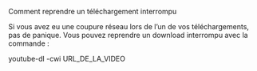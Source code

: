Comment reprendre un téléchargement interrompu

Si vous avez eu une coupure réseau lors de l’un de vos téléchargements, pas de panique. Vous pouvez reprendre un download interrompu avec la commande :

youtube-dl -cwi URL_DE_LA_VIDEO
